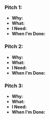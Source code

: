 ### Pitch 1: 

* **Why:** 
* **What:** 
* **I Need:** 
* **When I'm Done:** 

### Pitch 2: 

* **Why:** 
* **What:** 
* **I Need:** 
* **When I'm Done:** 

### Pitch 3: 

* **Why:** 
* **What:** 
* **I Need:** 
* **When I'm Done:** 
